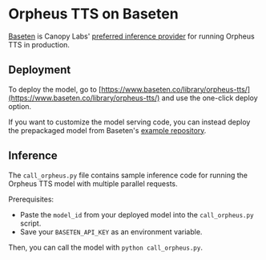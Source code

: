 # Orpheus TTS on Baseten

[Baseten](https://www.baseten.co/) is Canopy Labs' [preferred inference provider](https://www.baseten.co/blog/canopy-labs-selects-baseten-as-preferred-inference-provider-for-orpheus-tts-model) for running Orpheus TTS in production.

## Deployment

To deploy the model, go to [https://www.baseten.co/library/orpheus-tts/](https://www.baseten.co/library/orpheus-tts/) and use the one-click deploy option.

If you want to customize the model serving code, you can instead deploy the prepackaged model from Baseten's [example repository](https://github.com/basetenlabs/truss-examples/tree/main/orpheus-best-performance).

## Inference

The `call_orpheus.py` file contains sample inference code for running the Orpheus TTS model with multiple parallel requests.

Prerequisites:

- Paste the `model_id` from your deployed model into the `call_orpheus.py` script.
- Save your `BASETEN_API_KEY` as an environment variable.

Then, you can call the model with `python call_orpheus.py`.